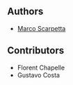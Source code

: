<h2>Authors</h2>
<ul>
<li><a href="mailto:marcoscarpetta02@gmail.com">Marco Scarpetta</a></li>
</ul>

<h2>Contributors</h2>
<ul>
<li>Florent Chapelle</li>
<li>Gustavo Costa</li>
</ul>
